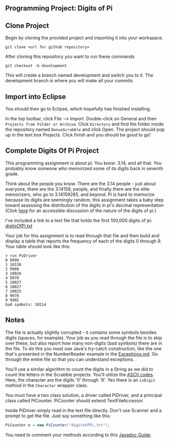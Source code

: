 ## Programming Project: Digits of Pi

## Clone Project

Begin by cloning the provided project and importing it into your workspace.

`git clone <url for github repository>`

After cloning this repository you want to run these commands

`git checkout -b development`

This will create a branch named development and switch you to it. The development branch is where you will make all your commits.

## Import into Eclipse

You should then go to Eclipse, which hopefully has finished installing.

In the top toolbar, click File --> Import. Double-click on General and then `Projects from Folder or Archive`. Click `Directory` and find the folder inside the repository named `DenseScrabble` and click Open. The project should pop up in the text box Projects. Click finish and you should be good to go!

## Complete Digits Of Pi Project

This programming assignment is about pi. You know: 3.14, and all that. You probably know someone who memorized some of its digits back in seventh grade.

Think about the people you know. There are the 3.14 people - just about everyone, there are the 3.14159, people, and finally there are the elite memorizers, who go to 3.14159265, and beyond. Pi is hard to memorize because its digits are seemingly random; this assignment takes a baby step toward assessing the distribution of the digits in pi's decimal representation (Click [here](https://www2.lbl.gov/Science-Articles/Archive/pi-random.html) for an accessible discussion of the nature of the digits of pi.)

I've included a link to a text file that holds the first 100,000 digits of pi: [digitsOfPi.txt](DigitsOfPi/digitsOfPi.txt)

Your job for this assignment is to read through that file and then build and display a table that reports the frequency of each of the digits 0 through 9. Your table should look like this:

```
> run PiDriver
0 9999
1 10138
2 9908
3 10026
4 9970
5 10027
6 10027
7 10025
8 9978
9 9902
bad symbols: 10214
```

## Notes

The file is actually slightly corrupted - it contains some symbols besides digits (spaces, for example). Your job as you read through the file is to skip over these, but also report how many non-digits (bad symbols) there are in the file. To do this you must use Java's try-catch construction, like the one that's presented in the NumberReader example in the [Exceptions.md](./Exceptions.md). Go through the entire file so that you can understand exceptions.

You'll use a similar algorithm to count the digits in a String as we did to count the letters in the Scrabble projects. You'll utilize the [ASCII codes](https://www.asciitable.com/). Here, the character are the digits '0' through '9'. Yes there is an `isDigit` method in the `Character` wrapper class.

You must have a two class solution, a driver called PiDriver, and a principal class called PiCounter. PiCounter should extend TextFileAccessor.

Inside PiDriver simply read in the text file directly. Don't use Scanner and a prompt to get the file. Just say something like this:

```java
PiCounter e = new PiCounter("digitsOfPi.txt");
```

You need to comment your methods according to this [Javadoc Guide](https://github.com/jd12/liferay-portal/blob/master/readme/ADVANCED_JAVADOC_GUIDELINES.markdown).
